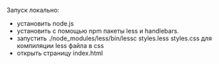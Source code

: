 Запуск локально:
- установить node.js
- установить с помощью npm пакеты less и handlebars.
- запустить ./node_modules/less/bin/lessc styles.less styles.css
для компиляции less файла в css
- открыть страницу index.html